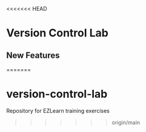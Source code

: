 <<<<<<< HEAD
# Version Control Lab
## New Features

=======
# version-control-lab
Repository for EZLearn training exercises
>>>>>>> origin/main
